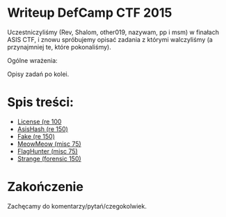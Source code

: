 # Writeup DefCamp CTF 2015

Uczestniczyliśmy (Rev, Shalom, other019, nazywam, pp i msm) w finałach ASIS CTF, i znowu spróbujemy opisać zadania z którymi walczyliśmy (a przynajmniej te, które pokonaliśmy).

Ogólne wrażenia:

Opisy zadań po kolei.

# Spis treści:
* [License (re 100](re_100_license)
* [AsisHash (re 150)](re_150_asishash)
* [Fake (re 150)](re_150_fake)
* [MeowMeow (misc 75)](misc_75_meowmeow)
* [FlagHunter (misc 75)](misc_75_flaghunter)
* [Strange (forensic 150)](forensic_150_strange)

# Zakończenie

Zachęcamy do komentarzy/pytań/czegokolwiek.
